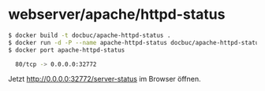 # webserver/apache/httpd-status

```bash
$ docker build -t docbuc/apache-httpd-status .
$ docker run -d -P --name apache-httpd-status docbuc/apache-httpd-status
$ docker port apache-httpd-status

  80/tcp -> 0.0.0.0:32772 
```

Jetzt http://0.0.0.0:32772/server-status im Browser öffnen.

